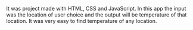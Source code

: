It was project made with HTML, CSS and JavaScript.
In this app the input was the location of user choice and the output will be temperature of that location.
It was very easy to find temperature of any location.
